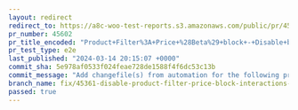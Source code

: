 ```yaml
---
layout: redirect
redirect_to: https://a8c-woo-test-reports.s3.amazonaws.com/public/pr/45602/e2e/index.html
pr_number: 45602
pr_title_encoded: "Product+Filter%3A+Price+%28Beta%29+block+-+Disable+block+interactions+within+the+editor"
pr_test_type: e2e
last_published: "2024-03-14 20:15:07 +0000"
commit_sha: 5e978af0533f024feae728de1588f4f6dc53c13b
commit_message: "Add changefile(s) from automation for the following project(s): wooco…"
branch_name: fix/45361-disable-product-filter-price-block-interactions-within-the-editor
passed: true
---
```

